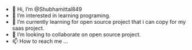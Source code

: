 - 👋 Hi, I’m @Shubhamittal849
- 👀 I’m interested in learning programing. 
- 🌱 I’m currently learning for open source project that i can copy for my saas project. 
- 💞️ I’m looking to collaborate on open source project. 
- 📫 How to reach me ...

<!---
Shubhamittal849/Shubhamittal849 is a ✨ special ✨ repository because its `README.md` (this file) appears on your GitHub profile.
You can click the Preview link to take a look at your changes.
--->
